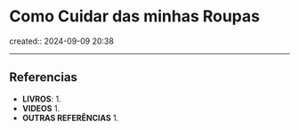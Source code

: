 # Como Cuidar das minhas Roupas
created:: 2024-09-09 20:38

---
## Referencias
- **LIVROS**:
	1. 
- **VIDEOS**
	1. 
- **OUTRAS REFERÊNCIAS**
	1. 